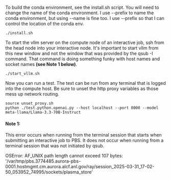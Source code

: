 
To build the conda environment, see the install.sh script. You will need to change the
name of the conda environment. I use --prefix to name the conda environment, but using
--name is fine too. I use --prefix so that I can control the location of the conda env.

```
./install.sh
```

To start the vllm server on the compute node of an interactive job, ssh from the head
node into your interactive node. It's important to start vllm from this new window and
not the window that was provided by the qsub -I command. That command is doing something
funky with host names and socket names <b>(see Note 1 below)</b>.

```
./start_vllm.sh
```

Now you can run a test. The text can be run from any terminal that is logged into the
compute host. Be sure to unset the http proxy variables as those mess up network routing.

```
source unset_proxy.sh
python ./test.python.openai.py --host localhost --port 8000 --model meta-llama/Llama-3.3-70B-Instruct
```

#### Note 1:
This error occurs when running from the terminal session that starts when submitting an interactive job
to PBS. It does not occur when running from a terminal session that was not initiated by qsub.

OSError: AF_UNIX path length cannot exceed 107 bytes: '/var/tmp/pbs.3774485.aurora-pbs-0001.hostmgmt.cm.aurora.alcf.anl.gov/ray/session_2025-03-31_17-02-50_053952_74995/sockets/plasma_store'

